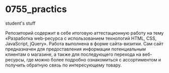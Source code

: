 # 0755_practics
student's stuff

Репозиторий содержит в себе итоговую аттестационную работу на тему «Разработка web-ресурса с использованием технологий HTML, CSS, JavaScript, jQuery».
Работа выполнена в форме сайта-визитки. Сам сайт предназначен для предоставления информации потенциальным клиентам о магазине, а также для последующего перехода на веб-ресурсы, где можно более подробно ознакомиться с ассортиментом и получить обратную связь по интересующему товару. 
